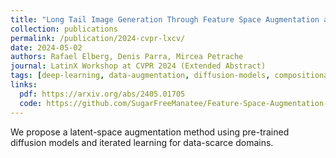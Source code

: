 ```yaml
---
title: "Long Tail Image Generation Through Feature Space Augmentation and Iterated Learning"
collection: publications
permalink: /publication/2024-cvpr-lxcv/
date: 2024-05-02
authors: Rafael Elberg, Denis Parra, Mircea Petrache
journal: LatinX Workshop at CVPR 2024 (Extended Abstract)
tags: [deep-learning, data-augmentation, diffusion-models, compositionality]
links:
  pdf: https://arxiv.org/abs/2405.01705
  code: https://github.com/SugarFreeManatee/Feature-Space-Augmentation-and-Iterated-Learning
---
```


We propose a latent-space augmentation method using pre-trained diffusion models and iterated learning for data-scarce domains.
